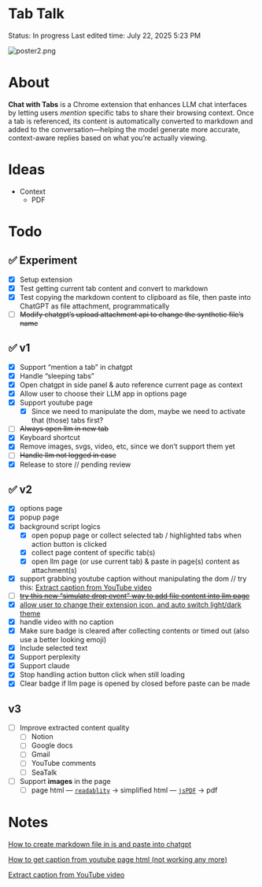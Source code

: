 # Tab Talk

Status: In progress
Last edited time: July 22, 2025 5:23 PM

![poster2.png](poster2.png)

# About

**Chat with Tabs** is a Chrome extension that enhances LLM chat interfaces by letting users *mention* specific tabs to share their browsing context. Once a tab is referenced, its content is automatically converted to markdown and added to the conversation—helping the model generate more accurate, context-aware replies based on what you’re actually viewing.

# Ideas

- Context
    - PDF

# Todo

## ✅ Experiment

- [x]  Setup extension
- [x]  Test getting current tab content and convert to markdown
- [x]  Test copying the markdown content to clipboard as file, then paste into ChatGPT as file attachment, programmatically
- [ ]  ~~Modify chatgpt’s upload attachment api to change the synthetic file’s name~~

## ✅ v1

- [x]  Support “mention a tab” in chatgpt
- [x]  Handle “sleeping tabs”
- [x]  Open chatgpt in side panel & auto reference current page as context
- [x]  Allow user to choose their LLM app in options page
- [x]  Support youtube page
    - [x]  Since we need to manipulate the dom, maybe we need to activate that (those) tabs first?
- [ ]  ~~Always open llm in new tab~~
- [x]  Keyboard shortcut
- [x]  Remove images, svgs, video, etc, since we don’t support them yet
- [ ]  ~~Handle llm not logged in case~~
- [x]  Release to store // pending review

## ✅ v2

- [x]  options page
- [x]  popup page
- [x]  background script logics
    - [x]  open popup page or collect selected tab / highlighted tabs when action button is clicked
    - [x]  collect page content of specific tab(s)
    - [x]  open llm page (or use current tab) & paste in page(s) content as attachment(s)
- [x]  support grabbing youtube caption without manipulating the dom // try this: [Extract caption from YouTube video](https://www.notion.so/Extract-caption-from-YouTube-video-2377aa7407c18099b1dfe3f163a9d991?pvs=21)
- [ ]  [~~try this new “simulate drop event” way to add file content into llm page~~](https://gemini.google.com/app/6040cfaf38da602b)
- [x]  [allow user to change their extension icon, and auto switch light/dark theme](https://chatgpt.com/share/e/687d9294-3798-8012-b658-37ee925511ba)
- [x]  handle video with no caption
- [x]  Make sure badge is cleared after collecting contents or timed out (also use a better looking emoji)
- [x]  Include selected text
- [x]  Support perplexity
- [x]  Support claude
- [x]  Stop handling action button click when still loading
- [x]  Clear badge if llm page is opened by closed before paste can be made

## v3

- [ ]  Improve extracted content quality
    - [ ]  Notion
    - [ ]  Google docs
    - [ ]  Gmail
    - [ ]  YouTube comments
    - [ ]  SeaTalk
- [ ]  Support **images** in the page
    - [ ]  page html — [`readablity`](https://github.com/mozilla/readability) → simplified html — [`jsPDF`](https://rawgit.com/MrRio/jsPDF/master/docs/index.html) → pdf

# Notes

[How to create markdown file in js and paste into chatgpt](https://www.notion.so/How-to-create-markdown-file-in-js-and-paste-into-chatgpt-2337aa7407c18063a95df9445cff8105?pvs=21)

[How to get caption from youtube page html (not working any more)](https://www.notion.so/How-to-get-caption-from-youtube-page-html-not-working-any-more-2367aa7407c1802596b2ece1b262baae?pvs=21)

[Extract caption from YouTube video](https://www.notion.so/Extract-caption-from-YouTube-video-2377aa7407c18099b1dfe3f163a9d991?pvs=21)